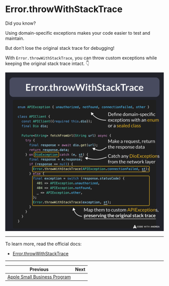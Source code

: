 # Error.throwWithStackTrace

Did you know?

Using domain-specific exceptions makes your code easier to test and maintain.

But don’t lose the original stack trace for debugging!

With `Error.throwWithStackTrace`, you can throw custom exceptions while keeping the original stack trace intact. 👇

![](205.png)

<!--

enum APIException { unauthorized, notFound, connectionFailed, other }

class APIClient {
  const APIClient({required this.dio});
  final Dio dio;

  Future<String> fetchFromUrl(String url) async {
    try {
      final response = await dio.get(url);
      return response.data;
    } on DioException catch (e, st) {
      final response = e.response;
      if (response == null) {
        Error.throwWithStackTrace(APIException.connectionFailed, st);
      } else {
        final exception = switch (response.statusCode) {
          401 => APIException.unauthorized,
          404 => APIException.notFound,
          _ => APIException.other,
        };
        Error.throwWithStackTrace(exception, st);
      }
    }
  }
}

-->

---

To learn more, read the official docs:

- [Error.throwWithStackTrace](https://api.flutter.dev/flutter/dart-core/Error/throwWithStackTrace.html)

---

| Previous | Next |
| -------- | ---- |
| [Apple Small Business Program](../0204-apple-small-business-program/index.md) | |

<!-- TWITTER|https://x.com/biz84/status/1856346045069787263 -->
<!-- LINKENIN|https://www.linkedin.com/posts/andreabizzotto_did-you-know-using-domain-specific-exceptions-activity-7262112040121520130-3pfy -->
<!-- BLUESKY|https://bsky.app/profile/codewithandrea.com/post/3lar2vx6s522y -->
